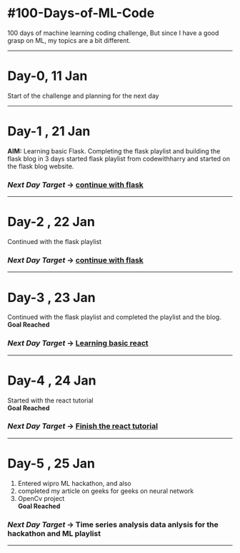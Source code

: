 # #100-Days-of-ML-Code
100 days of machine learning coding challenge, But since I have a good grasp on ML, my topics are a bit different. 
<hr>

# Day-0, 11 Jan 
Start of the challenge and planning for the next day
<hr>

# Day-1 , 21 Jan 
**AIM:** Learning basic Flask. Completing the flask playlist and building the flask blog in 3 days
started flask playlist from codewithharry and started on the flask blog website.<br>
### *Next Day Target* -> <u>continue with flask</u>
<hr>

# Day-2 , 22 Jan
Continued with the flask playlist<br>
### *Next Day Target* -> <u>continue with flask</u>
<hr>

# Day-3 , 23 Jan
Continued with the flask playlist and completed the playlist and the blog.<br>
**Goal Reached**<br>
### *Next Day Target* -> <u> Learning basic react </u>
<hr>

# Day-4 , 24 Jan
Started with the react tutorial<br>
**Goal Reached**<br>
### *Next Day Target* -> <u> Finish the react tutorial</u>
<hr>

# Day-5 , 25 Jan
1. Entered wipro ML hackathon, and also 
2. completed my article on geeks for geeks on neural network 
3. OpenCv project <br>
**Goal Reached**<br>
### *Next Day Target* -> Time series analysis data anlysis for the hackathon and ML playlist
<hr>

